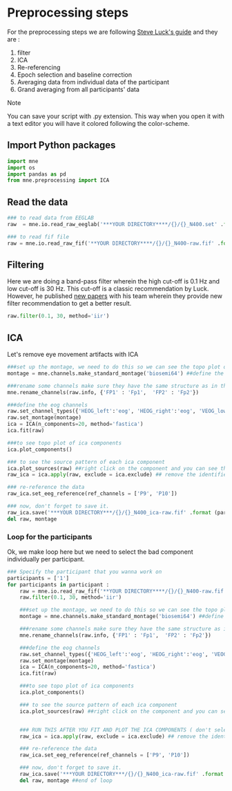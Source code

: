 # Preprocessing steps </br>

For the preprocessing steps we are following [Steve Luck's guide](https://erpinfo.org/order-of-steps) and they are : 
1. filter
2. ICA
3. Re-referencing
4. Epoch selection and baseline correction
5. Averaging data from individual data of the participant
6. Grand averaging from all participants' data </br>

>[!NOTE]
>You can save your script with .py extension. This way when you open it with a text editor you will have it colored following the color-scheme.

## Import Python packages 
```python
import mne
import os
import pandas as pd
from mne.preprocessing import ICA
```


## Read the data </br>
```python
### to read data from EEGLAB
raw  = mne.io.read_raw_eeglab('***YOUR DIRECTORY****/{}/{}_N400.set' .format (participant, participant), preload = True)

### to read fif file
raw = mne.io.read_raw_fif('**YOUR DIRECTORY****/{}/{}_N400-raw.fif' .format (participant, participant), preload = True)
```

## Filtering </br>

Here we are doing a band-pass filter wherein the high cut-off is 0.1 Hz and low cut-off is 30 Hz. This cut-off is a classic recommendation by Luck.
However, he published [new papers](https://erpinfo.org/blog/2024/2/4/optimal-filters) with his team wherein they provide new filter recommendation to get a better result.
```python
raw.filter(0.1, 30, method='iir')
```
## ICA
Let's remove eye movement artifacts with ICA

```python
###set up the montage, we need to do this so we can see the topo plot of the ica
montage = mne.channels.make_standard_montage('biosemi64') ##define the montage using built-in montage file from MNE

###rename some channels make sure they have the same structure as in the montage
mne.rename_channels(raw.info, {'FP1' : 'Fp1',  'FP2' : 'Fp2'})

###define the eog channels
raw.set_channel_types({'HEOG_left':'eog', 'HEOG_right':'eog', 'VEOG_lower':'eog'})
raw.set_montage(montage)
ica = ICA(n_components=20, method='fastica')
ica.fit(raw)

###to see topo plot of ica components
ica.plot_components()

### to see the source pattern of each ica component
ica.plot_sources(raw) ##right click on the component and you can see the topo plot as well
raw_ica = ica.apply(raw, exclude = ica.exclude) ## remove the identified ica artifacts from your raw data

### re-reference the data
raw_ica.set_eeg_reference(ref_channels = ['P9', 'P10'])

### now, don't forget to save it.
raw_ica.save('***YOUR DIRECTORY***/{}/{}_N400_ica-raw.fif' .format (participant, participant))
del raw, montage
```

### Loop for the participants 
Ok, we make loop here but we need to select the bad component individually per participant. 
```python
### Specify the participant that you wanna work on
participants = ['1']
for participants in participant :
    raw = mne.io.read_raw_fif('**YOUR DIRECTORY****/{}/{}_N400-raw.fif' .format (participant, participant), preload = True)
    raw.filter(0.1, 30, method='iir')

    ###set up the montage, we need to do this so we can see the topo plot of the ica
    montage = mne.channels.make_standard_montage('biosemi64') ##define the montage using built-in montage file from MNE

    ###rename some channels make sure they have the same structure as in the montage
    mne.rename_channels(raw.info, {'FP1' : 'Fp1',  'FP2' : 'Fp2'})

    ###define the eog channels
    raw.set_channel_types({'HEOG_left':'eog', 'HEOG_right':'eog', 'VEOG_lower':'eog'})
    raw.set_montage(montage)
    ica = ICA(n_components=20, method='fastica')
    ica.fit(raw)

    ###to see topo plot of ica components
    ica.plot_components()

    ### to see the source pattern of each ica component
    ica.plot_sources(raw) ##right click on the component and you can see the topo plot as well


    ### RUN THIS AFTER YOU FIT AND PLOT THE ICA COMPONENTS ( don't select ICA components that you don't recognize )
    raw_ica = ica.apply(raw, exclude = ica.exclude) ## remove the identified ica artifacts from your raw data

    ### re-reference the data
    raw_ica.set_eeg_reference(ref_channels = ['P9', 'P10'])

    ### now, don't forget to save it.
    raw_ica.save('***YOUR DIRECTORY***/{}/{}_N400_ica-raw.fif' .format (participant, participant))
    del raw, montage ##end of loop

```




